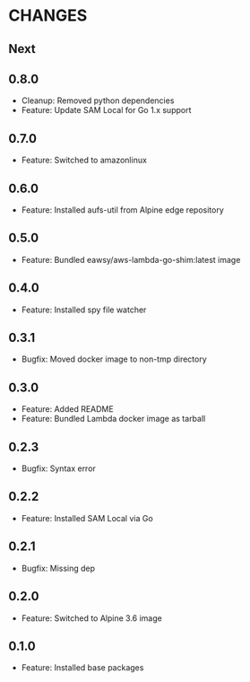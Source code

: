 # CHANGES

## Next

## 0.8.0

- Cleanup: Removed python dependencies
- Feature: Update SAM Local for Go 1.x support

## 0.7.0

- Feature: Switched to amazonlinux

## 0.6.0

- Feature: Installed aufs-util from Alpine edge repository

## 0.5.0

- Feature: Bundled eawsy/aws-lambda-go-shim:latest image

## 0.4.0

- Feature: Installed spy file watcher

## 0.3.1

- Bugfix: Moved docker image to non-tmp directory

## 0.3.0

- Feature: Added README
- Feature: Bundled Lambda docker image as tarball

## 0.2.3

- Bugfix: Syntax error

## 0.2.2

- Feature: Installed SAM Local via Go

## 0.2.1

- Bugfix: Missing dep

## 0.2.0

- Feature: Switched to Alpine 3.6 image

## 0.1.0

- Feature: Installed base packages

